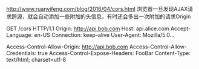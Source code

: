 http://www.ruanyifeng.com/blog/2016/04/cors.html
浏览器一旦发现AJAX请求跨源，就会自动添加一些附加的头信息，有时还会多出一次附加的请求Origin


GET /cors HTTP/1.1
Origin: http://api.bob.com
Host: api.alice.com
Accept-Language: en-US
Connection: keep-alive
User-Agent: Mozilla/5.0...



Access-Control-Allow-Origin: http://api.bob.com
Access-Control-Allow-Credentials: true
Access-Control-Expose-Headers: FooBar
Content-Type: text/html; charset=utf-8
